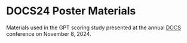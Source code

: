 # DOCS24 Poster Materials

Materials used in the GPT scoring study presented at the annual [DOCS](https://www.directorsofclinicalskillscourses.com/) conference on November 8, 2024.

